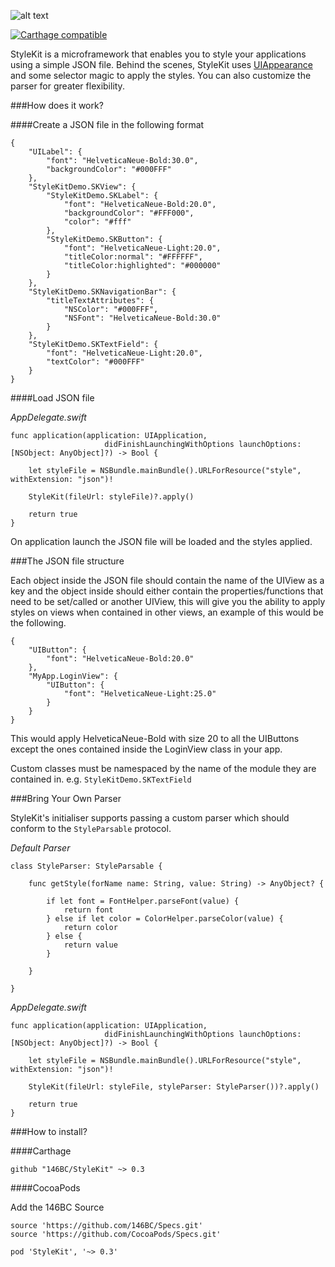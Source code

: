 ![alt text](https://i.imgur.com/IqDIU4q.png "StyleKit - A powerful & easy to use styling framework written in Swift")

[![Carthage compatible](https://img.shields.io/badge/Carthage-compatible-4BC51D.svg?style=flat)](https://github.com/Carthage/Carthage)

StyleKit is a microframework that enables you to style your applications using a simple JSON file. Behind the scenes, StyleKit uses [UIAppearance](https://developer.apple.com/library/ios/documentation/UIKit/Reference/UIAppearance_Protocol/) and some selector magic to apply the styles. You can also customize the parser for greater flexibility. 


###How does it work?

####Create a JSON file in the following format

```
{
	"UILabel": {
		"font": "HelveticaNeue-Bold:30.0",
		"backgroundColor": "#000FFF"
	},
	"StyleKitDemo.SKView": {
		"StyleKitDemo.SKLabel": {
			"font": "HelveticaNeue-Bold:20.0",
			"backgroundColor": "#FFF000",
			"color": "#fff"
		},
		"StyleKitDemo.SKButton": {
			"font": "HelveticaNeue-Light:20.0",
			"titleColor:normal": "#FFFFFF",
			"titleColor:highlighted": "#000000"
		}
	},
	"StyleKitDemo.SKNavigationBar": {
		"titleTextAttributes": {
			"NSColor": "#000FFF",
			"NSFont": "HelveticaNeue-Bold:30.0"
		}
	},
	"StyleKitDemo.SKTextField": {
		"font": "HelveticaNeue-Light:20.0",
		"textColor": "#000FFF"
	}
}
```
####Load JSON file

*AppDelegate.swift*

```
func application(application: UIApplication,
                     didFinishLaunchingWithOptions launchOptions: [NSObject: AnyObject]?) -> Bool {
        
	let styleFile = NSBundle.mainBundle().URLForResource("style", withExtension: "json")!
        
	StyleKit(fileUrl: styleFile)?.apply()
        
	return true
}
```

On application launch the JSON file will be loaded and the styles applied.


###The JSON file structure

Each object inside the JSON file should contain the name of the UIView as a key and the object inside should either contain the properties/functions that need to be set/called or another UIView, this will give you the ability to apply styles on views when contained in other views, an example of this would be the following.

```
{
	"UIButton": {
		"font": "HelveticaNeue-Bold:20.0"
	},
	"MyApp.LoginView": {
		"UIButton": {
			"font": "HelveticaNeue-Light:25.0"
		}
	}
}
```

This would apply HelveticaNeue-Bold with size 20 to all the UIButtons except the ones contained inside the LoginView class in your app.

Custom classes must be namespaced by the name of the module they are contained in. e.g. `StyleKitDemo.SKTextField`

###Bring Your Own Parser

StyleKit's initialiser supports passing a custom parser which should conform to the `StyleParsable` protocol.

*Default Parser*

```
class StyleParser: StyleParsable {
    
    func getStyle(forName name: String, value: String) -> AnyObject? {
        
        if let font = FontHelper.parseFont(value) {
            return font
        } else if let color = ColorHelper.parseColor(value) {
            return color
        } else {
            return value
        }
        
    }
    
}
```

*AppDelegate.swift*

```
func application(application: UIApplication,
                     didFinishLaunchingWithOptions launchOptions: [NSObject: AnyObject]?) -> Bool {
        
	let styleFile = NSBundle.mainBundle().URLForResource("style", withExtension: "json")!
        
	StyleKit(fileUrl: styleFile, styleParser: StyleParser())?.apply()
        
	return true
}
```

###How to install?

####Carthage

```
github "146BC/StyleKit" ~> 0.3
```

####CocoaPods

Add the 146BC Source

```
source 'https://github.com/146BC/Specs.git'
source 'https://github.com/CocoaPods/Specs.git'
```

```
pod 'StyleKit', '~> 0.3'
```